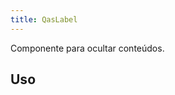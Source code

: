 ```yaml
---
title: QasLabel
---
```


Componente para ocultar conteúdos.

<doc-api file="toggle-visibility/QasToggleVisibility" name="QasToggleVisibility" />


## Uso

<doc-example file="QasToggleVisibility/Basic" title="Básico" />
